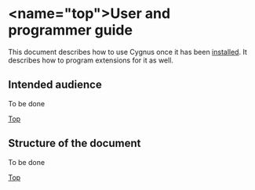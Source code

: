 # <name="top"></a>User and programmer guide
This document describes how to use Cygnus once it has been [installed](../installation_and_administration_guide/introduction.md). It describes how to program extensions for it as well.

## Intended audience
To be done

[Top](#top)

## Structure of the document
To be done

[Top](#top)

